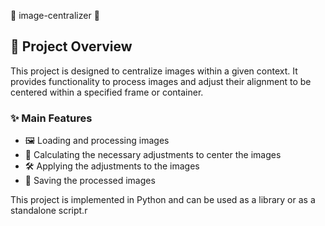 🌟 image-centralizer 🌟

## 📸 Project Overview

This project is designed to centralize images within a given context. It provides functionality to process images and adjust their alignment to be centered within a specified frame or container.

### ✨ Main Features
- 🖼️ Loading and processing images
- 📏 Calculating the necessary adjustments to center the images
- 🛠️ Applying the adjustments to the images
- 💾 Saving the processed images

This project is implemented in Python and can be used as a library or as a standalone script.r